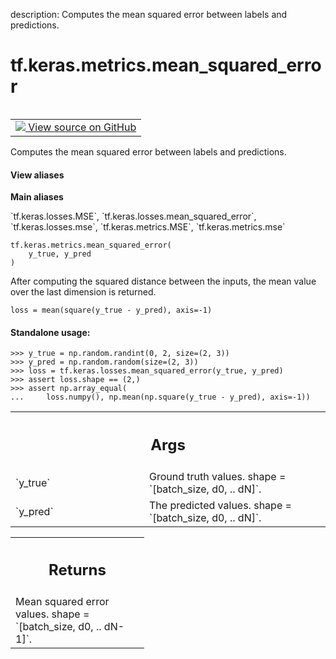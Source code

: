 description: Computes the mean squared error between labels and predictions.

<div itemscope itemtype="http://developers.google.com/ReferenceObject">
<meta itemprop="name" content="tf.keras.metrics.mean_squared_error" />
<meta itemprop="path" content="Stable" />
</div>

# tf.keras.metrics.mean_squared_error

<!-- Insert buttons and diff -->

<table class="tfo-notebook-buttons tfo-api nocontent" align="left">
<td>
  <a target="_blank" href="https://github.com/keras-team/keras/tree/v2.15.0/keras/losses.py#L1671-L1706">
    <img src="https://www.tensorflow.org/images/GitHub-Mark-32px.png" />
    View source on GitHub
  </a>
</td>
</table>



Computes the mean squared error between labels and predictions.


<section class="expandable">
  <h4 class="showalways">View aliases</h4>
  <p>
<b>Main aliases</b>
<p>`tf.keras.losses.MSE`, `tf.keras.losses.mean_squared_error`, `tf.keras.losses.mse`, `tf.keras.metrics.MSE`, `tf.keras.metrics.mse`</p>
</p>
</section>

<pre class="devsite-click-to-copy prettyprint lang-py tfo-signature-link">
<code>tf.keras.metrics.mean_squared_error(
    y_true, y_pred
)
</code></pre>



<!-- Placeholder for "Used in" -->

After computing the squared distance between the inputs, the mean value over
the last dimension is returned.

`loss = mean(square(y_true - y_pred), axis=-1)`

#### Standalone usage:



```
>>> y_true = np.random.randint(0, 2, size=(2, 3))
>>> y_pred = np.random.random(size=(2, 3))
>>> loss = tf.keras.losses.mean_squared_error(y_true, y_pred)
>>> assert loss.shape == (2,)
>>> assert np.array_equal(
...     loss.numpy(), np.mean(np.square(y_true - y_pred), axis=-1))
```

<!-- Tabular view -->
 <table class="responsive fixed orange">
<colgroup><col width="214px"><col></colgroup>
<tr><th colspan="2"><h2 class="add-link">Args</h2></th></tr>

<tr>
<td>
`y_true`<a id="y_true"></a>
</td>
<td>
Ground truth values. shape = `[batch_size, d0, .. dN]`.
</td>
</tr><tr>
<td>
`y_pred`<a id="y_pred"></a>
</td>
<td>
The predicted values. shape = `[batch_size, d0, .. dN]`.
</td>
</tr>
</table>



<!-- Tabular view -->
 <table class="responsive fixed orange">
<colgroup><col width="214px"><col></colgroup>
<tr><th colspan="2"><h2 class="add-link">Returns</h2></th></tr>
<tr class="alt">
<td colspan="2">
Mean squared error values. shape = `[batch_size, d0, .. dN-1]`.
</td>
</tr>

</table>

